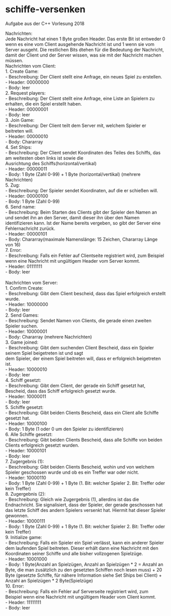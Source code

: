 # schiffe-versenken
Aufgabe aus der C++ Vorlesung 2018

Nachrichten:<br/>
Jede Nachricht hat einen 1 Byte großen Header. Das erste Bit ist entweder 0 wenn es eine vom Client ausgehende Nachricht ist
und 1 wenn sie vom Server ausgeht. Die restlichen Bits dtehen für die Bedeutung der Nachricht, damit der Client und der Server wissen,
was sie mit der Nachricht machen müssen.<br/>
Nachrichten vom Client:<br/>
    1. Create Game:<br/>
        - Beschreibung: Der Client stellt eine Anfrage, ein neues Spiel zu erstellen.<br/>
        - Header: 00000000<br/>
        - Body: leer<br/>
    2. Request players:<br/>
        - Beschreibung: Der Client stellt eine Anfrage, eine Liste an Spielern zu erhalten, die ein Spiel erstellt haben.<br/>
        - Header: 00000001<br/>
        - Body: leer<br/>
    3. Join Game:<br/>
        - Beschreibung: Der Client teilt dem Server mit, welchem Spieler er beitreten will.<br/>
        - Header: 00000010<br/>
        - Body: Chararray<br/>
    4. Set Ships:<br/>
        - Beschreibung: Der Client sendet Koordinaten des Teiles des Schiffs, das am weitesten oben links ist sowie die<br/>
          Ausrichtung des Schiffs(horizontal/vertikal)<br/>
        - Header: 00000011<br/>
        - Body: 1 Byte (Zahl 0-99) + 1 Byte (horizontal/vertikal) (mehrere Nachrichten)<br/>
    5. Zug:<br/>
        - Beschreibung: Der Spieler sendet Koordinaten, auf die er schießen will.<br/>
        - Header: 00000100<br/>
        - Body: 1 Byte (Zahl 0-99)<br/>
    6. Send name:<br/>
        - Beschreibung: Beim Starten des Clients gibt der Spieler den Namen an und sendet ihn an den Server, damit dieser ihn über den Namen identifizieren kann.
          Ist der Name bereits vergeben, so gibt der Server eine Fehlernachricht zurück.<br/>
        - Header: 00000101<br/>
        - Body: Chararray(maximale Namenslänge: 15 Zeichen, Chararray Länge von 16)<br/>
    7. Error:<br/>
        - Beschreibung: Falls ein Fehler auf Clientseite registriert wird, zum Beispiel wenn eine Nachricht mit ungültigem Header vom Server kommt.<br/>
        - Header: 01111111<br/>
        - Body: leer<br/>
<br/>
Nachrichten vom Server:<br/>
    1. Confirm Create:<br/>
        - Beschreibung: Gibt dem Client bescheid, dass das Spiel erfolgreich erstellt wurde.<br/>
        - Header: 10000000<br/>
        - Body: leer<br/>
    2. Send Games:<br/>
        - Beschreibung: Sendet Namen von Clients, die gerade einen zweiten Spieler suchen.<br/>
        - Header: 10000001<br/>
        - Body: Chararray (mehrere Nachrichten)<br/>
    3. Game joined:<br/>
        - Beschreibung: Gibt dem suchenden Client Bescheid, dass ein Spieler seinem Spiel beigetreten ist und sagt<br/>
          dem Spieler, der einem Spiel beitreten will, dass er erfolgreich beigetreten ist.<br/>
        - Header: 10000010<br/>
        - Body: leer<br/>
    4. Schiff gesetzt:<br/>
        - Beschreibung: Gibt dem Client, der gerade ein Schiff gesetzt hat, Bescheid, dass das Schiff erfolgreich gesetzt wurde.<br/>
        - Header: 10000011<br/>
        - Body: leer<br/>
    5. Schiffe gesetzt:<br/>
        - Beschreibung: Gibt beiden Clients Bescheid, dass ein Client alle Schiffe gesetzt hat.<br/>
        - Header: 10000100<br/>
        - Body: 1 Byte (1 oder 0 um den Spieler zu identifizieren)<br/>
    6.  Alle Schiffe gesetzt:<br/>
        - Beschreibung: Gibt beiden Clients Bescheid, dass alle Schiffe von beiden Clients erfolgreich gesetzt wurden.<br/>
        - Header: 10000101<br/>
        - Body: leer<br/>
    7. Zugergebnis (1):<br/>
        - Beschreibung: Gibt beiden Clients Bescheid, wohin und von welchem Spieler geschossen wurde und ob es ein Treffer war oder nicht.<br/>
        - Header: 10000110<br/>
        - Body: 1 Byte (Zahl 0-99) + 1 Byte (1. Bit: welcher Spieler
                                             2. Bit: Treffer oder kein Treffer)<br/>
    8. Zugergebnis (2):<br/>
        - Beschreibung: Gleich wie Zugergebnis (1), allerdins ist das die Endnachricht. Sie signalisiert, dass der Spieler, der gerade
          geschossen hat das letzte Schiff des andern Spielers versenkt hat. Hiermit hat dieser Spieler gewonnen.<br/>
        - Header: 10000111<br/>
        - Body: 1 Byte (Zahl 0-99) + 1 Byte (1. Bit: welcher Spieler
                                             2. Bit: Treffer oder kein Treffer)<br/>
    9. Initialize game:<br/>
        - Beschreibung: Falls ein Spieler ein Spiel verlässt, kann ein anderer Spieler dem laufenden Spiel beitreten. Dieser erhält dann eine Nachricht mit den Koordinaten seiner Schiffe
          und alle bisher vollzogenen Spielzüge.<br/>
        - Header: 10001000<br/>
        - Body: 1 Byte(Anzahl an Spielzügen, Anzahl an Spielzügen * 2 = Anzahl an Byte, die man zusätzlich zu den gesetzten Schiffen noch lesen muss) + 20 Byte (gesetzte Schiffe, für nähere Information
          siehe Set Ships bei Client) + Anzahl an Spielzügen * 2 Byte(Spielzüge)<br/>
    10. Error:<br/>
        - Beschreibung: Falls ein Fehler auf Serverseite registriert wird, zum Beispiel wenn eine Nachricht mit ungültigem Header vom Client kommt.<br/>
        - Header: 11111111<br/>
        - Body: leer<br/>